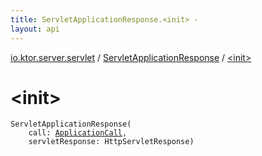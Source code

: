 ```yaml
---
title: ServletApplicationResponse.<init> - 
layout: api
---
```


<div class='api-docs-breadcrumbs'><a href="../index.html">io.ktor.server.servlet</a> / <a href="index.html">ServletApplicationResponse</a> / <a href="./-init-.html">&lt;init&gt;</a></div>

# &lt;init&gt;

<div class="signature"><code><span class="identifier">ServletApplicationResponse</span><span class="symbol">(</span><br/>&nbsp;&nbsp;&nbsp;&nbsp;<span class="parameterName" id="io.ktor.server.servlet.ServletApplicationResponse$<init>(io.ktor.application.ApplicationCall, javax.servlet.http.HttpServletResponse)/call">call</span><span class="symbol">:</span>&nbsp;<a href="../../io.ktor.application/-application-call/index.html"><span class="identifier">ApplicationCall</span></a><span class="symbol">, </span><br/>&nbsp;&nbsp;&nbsp;&nbsp;<span class="parameterName" id="io.ktor.server.servlet.ServletApplicationResponse$<init>(io.ktor.application.ApplicationCall, javax.servlet.http.HttpServletResponse)/servletResponse">servletResponse</span><span class="symbol">:</span>&nbsp;<span class="identifier">HttpServletResponse</span><span class="symbol">)</span></code></div>

